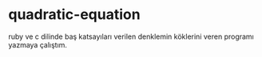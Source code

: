 # quadratic-equation
ruby ve c dilinde baş katsayıları verilen denklemin köklerini veren programı yazmaya çalıştım. 
